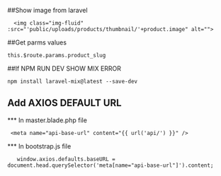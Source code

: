 ##Show image from laravel
```
  <img class="img-fluid" :src="'public/uploads/products/thumbnail/'+product.image" alt="">
```

##Get parms values
````
this.$route.params.product_slug
````

##If NPM RUN DEV SHOW MIX ERROR
```
npm install laravel-mix@latest --save-dev
```

## Add AXIOS DEFAULT URL
  *** In master.blade.php file
```
 <meta name="api-base-url" content="{{ url('api/') }}" />
```
  *** In bootstrap.js file
 ```
    window.axios.defaults.baseURL = document.head.querySelector('meta[name="api-base-url"]').content;
 ```
